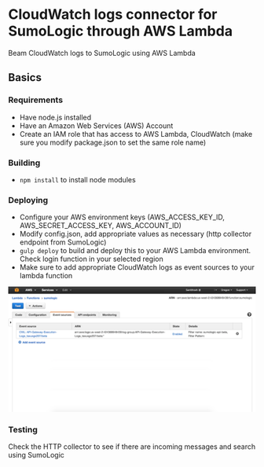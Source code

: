# CloudWatch logs connector for SumoLogic through AWS Lambda
Beam CloudWatch logs to SumoLogic using AWS Lambda

## Basics

### Requirements

* Have node.js installed
* Have an Amazon Web Services (AWS) Account
* Create an IAM role that has access to AWS Lambda, CloudWatch (make sure you modify package.json to set the same role name)

### Building

* `npm install` to install node modules

### Deploying

* Configure your AWS environment keys (AWS_ACCESS_KEY_ID, AWS_SECRET_ACCESS_KEY, AWS_ACCOUNT_ID)
* Modify config.json, add appropriate values as necessary (http collector endpoint from SumoLogic)
* `gulp deploy` to build and deploy this to your AWS Lambda environment. Check login function in your selected region
* Make sure to add appropriate CloudWatch logs as event sources to your lambda function

![aws-sumologic-cloudwatch](https://raw.githubusercontent.com/santthosh/sumologic-cloudwatch-lambda/develop/aws-lambda-sumologic.png)

### Testing

Check the HTTP collector to see if there are incoming messages and search using SumoLogic


